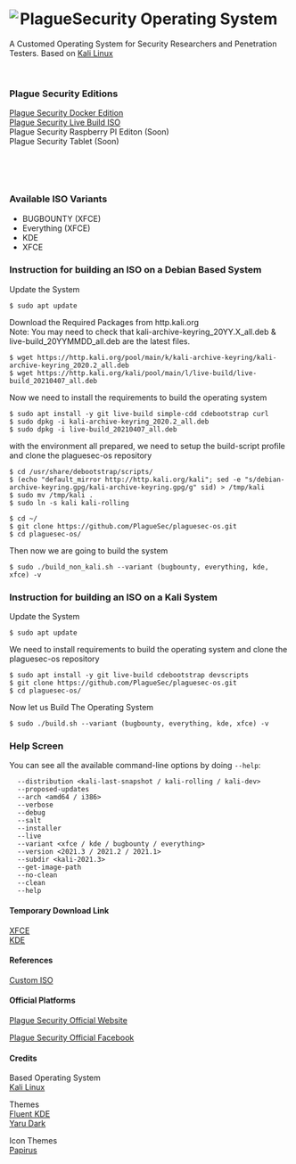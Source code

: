 # <img align="left" src="https://raw.githubusercontent.com/PlagueSec/PlagueSecOS/master/pictures/plaguesec.svg"> PlagueSecurity Operating System 

A Customed Operating System for Security Researchers and Penetration Testers. Based on [Kali Linux](https://www.kali.org/)

&nbsp;


### Plague Security Editions
[Plague Security Docker Edition](https://github.com/plaguesec/plaguesec-docker)  
[Plague Security Live Build ISO](https://github.com/plaguesec/plaguesec-os)  
Plague Security Raspberry PI Editon (Soon)  
Plague Security Tablet (Soon)  

&nbsp;

&nbsp;

### Available ISO Variants
- BUGBOUNTY (XFCE)
- Everything (XFCE)
- KDE
- XFCE

### Instruction for building an ISO on a Debian Based System
Update the System
```
$ sudo apt update
```
Download the Required Packages from http.kali.org  
Note: You may need to check that kali-archive-keyring_20YY.X_all.deb & live-build_20YYMMDD_all.deb are the latest files.
```
$ wget https://http.kali.org/pool/main/k/kali-archive-keyring/kali-archive-keyring_2020.2_all.deb
$ wget https://http.kali.org/kali/pool/main/l/live-build/live-build_20210407_all.deb
```
Now we need to install the requirements to build the operating system
```
$ sudo apt install -y git live-build simple-cdd cdebootstrap curl
$ sudo dpkg -i kali-archive-keyring_2020.2_all.deb
$ sudo dpkg -i live-build_20210407_all.deb
```
with the environment all prepared, we need to setup the build-script profile and clone the plaguesec-os repository
```
$ cd /usr/share/debootstrap/scripts/
$ (echo "default_mirror http://http.kali.org/kali"; sed -e "s/debian-archive-keyring.gpg/kali-archive-keyring.gpg/g" sid) > /tmp/kali
$ sudo mv /tmp/kali .
$ sudo ln -s kali kali-rolling

$ cd ~/
$ git clone https://github.com/PlagueSec/plaguesec-os.git
$ cd plaguesec-os/
```
Then now we are going to build the system
```
$ sudo ./build_non_kali.sh --variant (bugbounty, everything, kde, xfce) -v 
```

### Instruction for building an ISO on a Kali System
Update the System
```
$ sudo apt update
```
We need to install requirements to build the operating system and clone the plaguesec-os repository
```
$ sudo apt install -y git live-build cdebootstrap devscripts
$ git clone https://github.com/PlagueSec/plaguesec-os.git
$ cd plaguesec-os/
```
Now let us Build The Operating System
```
$ sudo ./build.sh --variant (bugbounty, everything, kde, xfce) -v
```

### Help Screen
You can see all the available command-line options by doing `--help`:

```
  --distribution <kali-last-snapshot / kali-rolling / kali-dev>
  --proposed-updates
  --arch <amd64 / i386>
  --verbose
  --debug
  --salt
  --installer
  --live
  --variant <xfce / kde / bugbounty / everything>
  --version <2021.3 / 2021.2 / 2021.1>
  --subdir <kali-2021.3>
  --get-image-path
  --no-clean
  --clean
  --help
```
#### Temporary Download Link
[XFCE](https://drive.google.com/file/d/1-msJ9-MPiiMIAnC9G22NdEEiGdS8GByy/view?usp=sharing)  
[KDE](https://drive.google.com/file/d/1nlII4wAhVv6hNKnIGtyCdX2usNAT0iAh/view?usp=sharing)

#### References
[Custom ISO](https://www.kali.org/docs/development/live-build-a-custom-kali-iso/)


#### Official Platforms
[Plague Security Official Website](https://plaguesec.com)

[Plague Security Official Facebook](https://www.facebook.com/PlagueSec-104041125002327)

#### Credits
Based Operating System  
[Kali Linux](https://gitlab.com/kalilinux/build-scripts/live-build-config)

Themes  
[Fluent KDE](https://github.com/vinceliuice/Fluent-kde)  
[Yaru Dark](https://github.com/ubuntu/yaru)

Icon Themes  
[Papirus](https://github.com/PapirusDevelopmentTeam/papirus-icon-theme)  
